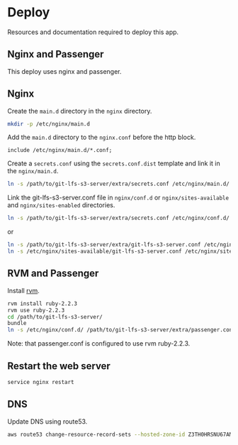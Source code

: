 Deploy
======

Resources and documentation required to deploy this app.

Nginx and Passenger
---

This deploy uses nginx and passenger.

Nginx
---

Create the `main.d` directory in the `nginx` directory.

```bash
mkdir -p /etc/nginx/main.d
```

Add the `main.d` directory to the `nginx.conf` before the http block.

```nginx
include /etc/nginx/main.d/*.conf;
```

Create a `secrets.conf` using the `secrets.conf.dist` template and link it
in the `nginx/main.d`.

```bash
ln -s /path/to/git-lfs-s3-server/extra/secrets.conf /etc/nginx/main.d/
```

Link the git-lfs-s3-server.conf file in `nginx/conf.d` or
`nginx/sites-available` and `nginx/sites-enabled` directories.

```bash
ln -s /path/to/git-lfs-s3-server/extra/secrets.conf /etc/nginx/conf.d/
```

or

```bash
ln -s /path/to/git-lfs-s3-server/extra/git-lfs-s3-server.conf /etc/nginx/sites-available/
ln -s /etc/nginx/sites-available/git-lfs-s3-server.conf /etc/nginx/sites-enabled/
```

RVM and Passenger
---

Install [rvm](https://rvm.io/).

```bash
rvm install ruby-2.2.3
rvm use ruby-2.2.3
cd /path/to/git-lfs-s3-server/
bundle
ln -s /etc/nginx/conf.d/ /path/to/git-lfs-s3-server/extra/passenger.conf
```

Note: that passenger.conf is configured to use rvm ruby-2.2.3.

Restart the web server
---

```bash
service nginx restart
```

DNS
---

Update DNS using route53.

```bash
aws route53 change-resource-record-sets --hosted-zone-id Z3TH0HRSNU67AM --change-batch file:///path/to/git-lfs-s3-server/extra/r53-record.json
```
